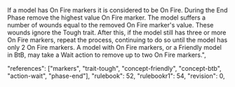 If a model has On Fire markers it is considered to be On Fire. During the End Phase remove the highest value On Fire marker. The model suffers a number of wounds equal to the removed On Fire marker's value. These wounds ignore the Tough trait. After this, if the model still has three or more On Fire markers, repeat the process, continuing to do so until the model has only 2 On Fire markers. A model with On Fire markers, or a Friendly model in BtB, may take a Wait action to remove up to two On Fire markers.",

"references": ["markers", "trait-tough", "concept-friendly", "concept-btb", "action-wait", "phase-end"],
"rulebook": 52,
"rulebookr1": 54,
"revision": 0,